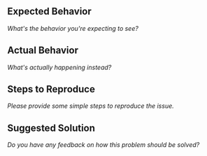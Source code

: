 ## Expected Behavior

_What's the behavior you're expecting to see?_

## Actual Behavior

_What's actually happening instead?_

## Steps to Reproduce

_Please provide some simple steps to reproduce the issue._

## Suggested Solution

_Do you have any feedback on how this problem should be solved?_
